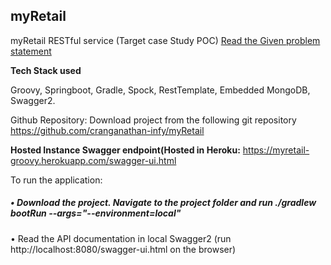 ## myRetail
myRetail RESTful service (Target case Study POC) [Read the Given problem statement](MyRetail-Question.md)

**Tech Stack used**

Groovy, Springboot, Gradle, Spock, RestTemplate, Embedded MongoDB, Swagger2.

Github Repository:
Download project from the following git repository https://github.com/cranganathan-infy/myRetail

**Hosted Instance Swagger endpoint(Hosted in Heroku:** 
https://myretail-groovy.herokuapp.com/swagger-ui.html

To run the application:
##### •	Download the project. Navigate to the project folder and run ./gradlew bootRun --args="--environment=local" 
•	Read the API documentation in local Swagger2 (run http://localhost:8080/swagger-ui.html on the browser)

